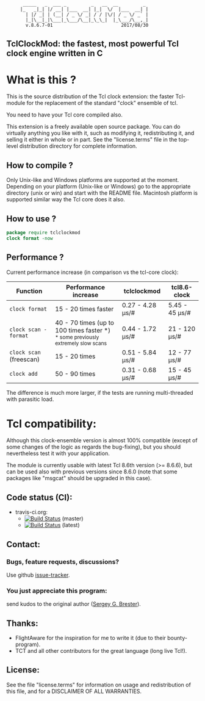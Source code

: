 
          _____   _  ___ _         _   __  __         _ 
         |_   _|_| |/ __| |___  __| |_|  \/  |___  __| |
           | |/ _| | (__| / _ \/ _| / / |\/| / _ \/ _` |
           |_|\__|_|\___|_\___/\__|_\_\_|  |_\___/\__,_|
           v.8.6.7-01                         2017/08/30
                                                       

## TclClockMod: the fastest, most powerful Tcl clock engine written in C

What is this ?
==============

This is the source distribution of the Tcl clock extension: the faster 
Tcl-module for the replacement of the standard "clock" ensemble of tcl.

You need to have your Tcl core compiled also.

This extension is a freely available open source package. You can do
virtually anything you like with it, such as modifying it, redistributing
it, and selling it either in whole or in part.  See the "license.terms"
file in the top-level distribution directory for complete information.

How to compile ?
----------------

Only Unix-like and Windows platforms are supported at the moment. Depending
on your platform (Unix-like or Windows) go to the appropriate directory
(unix or win) and start with the README file. Macintosh platform is supported
similar way the Tcl core does it also.

How to use ?
------------

```tcl
package require tclclockmod
clock format -now
```

Performance ?
-------------

Current performance increase (in comparison vs the tcl-core clock):

Function | Performance increase | tclclockmod | tcl8.6-clock
-------- | -------------------- | ----------- | ------------
`clock format` | 15 - 20 times faster | 0.27 - 4.28 µs/# | 5.45 - 45 µs/#
`clock scan -format` | 40 - 70 times (up to 100 times faster \*)<br/><sub>\* some previously extremely slow scans</sub> | 0.44 - 1.72 µs/# | 21 - 120 µs/#
`clock scan` (freescan) | 15 - 20 times | 0.51 - 5.84 µs/# | 12 - 77 µs/#
`clock add` | 50 - 90 times | 0.31 - 0.68 µs/# | 15 - 45 µs/#

The difference is much more larger, if the tests are running multi-threaded with parasitic load.

Tcl compatibility:
=================

Although this clock-ensemble version is almost 100% compatible (except of some 
changes of the logic as regards the bug-fixing), but you should nevertheless
test it with your application.

The module is currently usable with latest Tcl 8.6th version (>= 8.6.6), but can
be used also with previous versions since 8.6.0 (note that some packages like 
"msgcat" should be upgraded in this case).

Code status (CI):
-----------------

* travis-ci.org:
  - [![Build Status](https://travis-ci.org/sebres/tclclockmod.svg?branch=master)](https://travis-ci.org/sebres/tclclockmod) (master)
  - [![Build Status](https://travis-ci.org/sebres/tclclockmod.svg)](https://travis-ci.org/sebres/tclclockmod) (latest)


Contact:
--------

### Bugs, feature requests, discussions?
Use github [issue-tracker](https://github.com/sebres/tclclockmod).

### You just appreciate this program:
send kudos to the original author ([Sergey G. Brester](mailto:github@sebres.de)).

Thanks:
-------

- FlightAware for the inspiration for me to write it (due to their bounty-program).
- TCT and all other contributors for the great language (long live Tcl!).


License:
--------

See the file "license.terms" for information on usage and redistribution of
this file, and for a DISCLAIMER OF ALL WARRANTIES.
